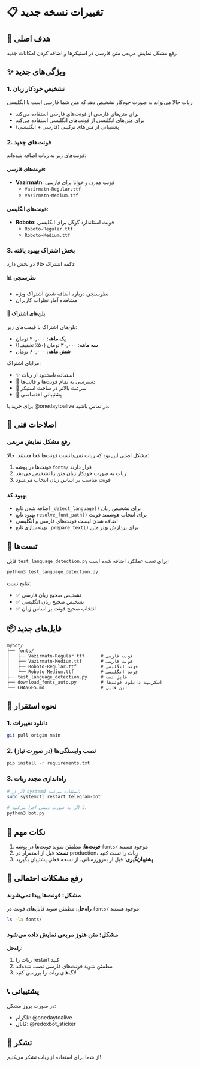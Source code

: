 # 📋 تغییرات نسخه جدید

## 🎯 هدف اصلی
رفع مشکل نمایش مربعی متن فارسی در استیکرها و اضافه کردن امکانات جدید

## ✨ ویژگی‌های جدید

### 1. تشخیص خودکار زبان
ربات حالا می‌تواند به صورت خودکار تشخیص دهد که متن شما فارسی است یا انگلیسی:
- برای متن‌های فارسی از فونت‌های فارسی استفاده می‌کند
- برای متن‌های انگلیسی از فونت‌های انگلیسی استفاده می‌کند
- پشتیبانی از متن‌های ترکیبی (فارسی + انگلیسی)

### 2. فونت‌های جدید
فونت‌های زیر به ربات اضافه شده‌اند:

#### فونت‌های فارسی:
- **Vazirmatn**: فونت مدرن و خوانا برای فارسی
  - `Vazirmatn-Regular.ttf`
  - `Vazirmatn-Medium.ttf`

#### فونت‌های انگلیسی:
- **Roboto**: فونت استاندارد گوگل برای انگلیسی
  - `Roboto-Regular.ttf`
  - `Roboto-Medium.ttf`

### 3. بخش اشتراک بهبود یافته
دکمه اشتراک حالا دو بخش دارد:

#### 📊 نظرسنجی
- نظرسنجی درباره اضافه شدن اشتراک ویژه
- مشاهده آمار نظرات کاربران

#### 💎 پلن‌های اشتراک
پلن‌های اشتراک با قیمت‌های زیر:
- **یک ماهه**: ۲۰,۰۰۰ تومان
- **سه ماهه**: ۳۰,۰۰۰ تومان (۵۰٪ تخفیف!)
- **شش ماهه**: ۶۰,۰۰۰ تومان

مزایای اشتراک:
- ✨ استفاده نامحدود از ربات
- 🎨 دسترسی به تمام فونت‌ها و قالب‌ها
- 🚀 سرعت بالاتر در ساخت استیکر
- 🎯 پشتیبانی اختصاصی

برای خرید با @onedaytoalive در تماس باشید.

## 🔧 اصلاحات فنی

### رفع مشکل نمایش مربعی
مشکل اصلی این بود که ربات نمی‌دانست فونت‌ها کجا هستند. حالا:
1. فونت‌ها در پوشه `fonts/` قرار دارند
2. ربات به صورت خودکار زبان متن را تشخیص می‌دهد
3. فونت مناسب بر اساس زبان انتخاب می‌شود

### بهبود کد
- اضافه شدن تابع `_detect_language()` برای تشخیص زبان
- بهبود تابع `resolve_font_path()` برای انتخاب هوشمند فونت
- اضافه شدن لیست فونت‌های فارسی و انگلیسی
- بهینه‌سازی تابع `_prepare_text()` برای پردازش بهتر متن

## 🧪 تست‌ها

فایل `test_language_detection.py` برای تست عملکرد اضافه شده است:
```bash
python3 test_language_detection.py
```

نتایج تست:
- ✅ تشخیص صحیح زبان فارسی
- ✅ تشخیص صحیح زبان انگلیسی
- ✅ انتخاب صحیح فونت بر اساس زبان

## 📦 فایل‌های جدید

```
mybot/
├── fonts/
│   ├── Vazirmatn-Regular.ttf      # فونت فارسی
│   ├── Vazirmatn-Medium.ttf       # فونت فارسی
│   ├── Roboto-Regular.ttf         # فونت انگلیسی
│   └── Roboto-Medium.ttf          # فونت انگلیسی
├── test_language_detection.py     # فایل تست
├── download_fonts_auto.py         # اسکریپت دانلود فونت‌ها
└── CHANGES.md                     # این فایل
```

## 🚀 نحوه استقرار

### 1. دانلود تغییرات
```bash
git pull origin main
```

### 2. نصب وابستگی‌ها (در صورت نیاز)
```bash
pip install -r requirements.txt
```

### 3. راه‌اندازی مجدد ربات
```bash
# اگر از systemd استفاده می‌کنید:
sudo systemctl restart telegram-bot

# یا اگر به صورت دستی اجرا می‌کنید:
python3 bot.py
```

## 📝 نکات مهم

1. **فونت‌ها**: مطمئن شوید فونت‌ها در پوشه `fonts/` موجود هستند
2. **تست**: قبل از استقرار در production، ربات را تست کنید
3. **پشتیبان‌گیری**: قبل از به‌روزرسانی، از نسخه فعلی پشتیبان بگیرید

## 🐛 رفع مشکلات احتمالی

### مشکل: فونت‌ها پیدا نمی‌شوند
**راه‌حل**: مطمئن شوید فایل‌های فونت در `fonts/` موجود هستند:
```bash
ls -la fonts/
```

### مشکل: متن هنوز مربعی نمایش داده می‌شود
**راه‌حل**: 
1. ربات را restart کنید
2. مطمئن شوید فونت‌های فارسی نصب شده‌اند
3. لاگ‌های ربات را بررسی کنید

## 📞 پشتیبانی

در صورت بروز مشکل:
- تلگرام: @onedaytoalive
- کانال: @redoxbot_sticker

## 🎉 تشکر

از شما برای استفاده از ربات تشکر می‌کنیم!